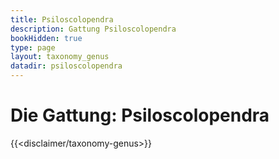 ```yaml
---
title: Psiloscolopendra
description: Gattung Psiloscolopendra
bookHidden: true
type: page
layout: taxonomy_genus
datadir: psiloscolopendra
---
```


# Die Gattung: Psiloscolopendra
{{<disclaimer/taxonomy-genus>}}